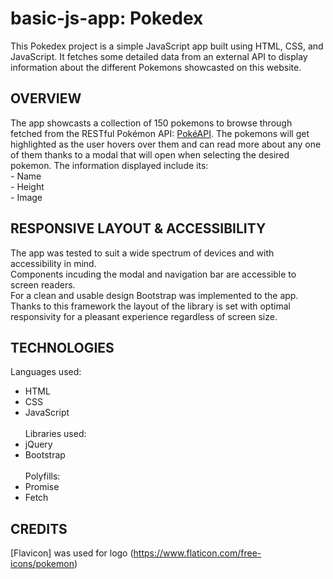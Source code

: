 # basic-js-app: Pokedex

This Pokedex project is a simple JavaScript app built using HTML, CSS, and JavaScript. It fetches some detailed data from an external API to display information about the different Pokemons showcasted on this website.

## OVERVIEW

The app showcasts a collection of 150 pokemons to browse through fetched from the RESTful Pokémon API: [PokéAPI](https://pokeapi.co/). The pokemons will get highlighted as the user hovers over them and can read more about any one of them thanks to a modal that will open when selecting the desired pokemon.
The information displayed include its:
<br> - Name
<br> - Height
<br> - Image
<br>

## RESPONSIVE LAYOUT & ACCESSIBILITY

The app was tested to suit a wide spectrum of devices and with accessibility in mind.
<br>
Components incuding the modal and navigation bar are accessible to screen readers.
<br>
For a clean and usable design Bootstrap was implemented to the app. Thanks to this framework the layout of the library is set with optimal responsivity for a pleasant experience regardless of screen size.

## TECHNOLOGIES

Languages used:
<br>

- HTML
  <br>
- CSS
  <br>
- JavaScript
  <br>
  <br>
  Libraries used:
  <br>
- jQuery
  <br>
- Bootstrap
  <br>
  <br>
  Polyfills:
  <br>
- Promise
  <br>
- Fetch
  <br>

## CREDITS

[Flavicon] was used for logo (https://www.flaticon.com/free-icons/pokemon)
